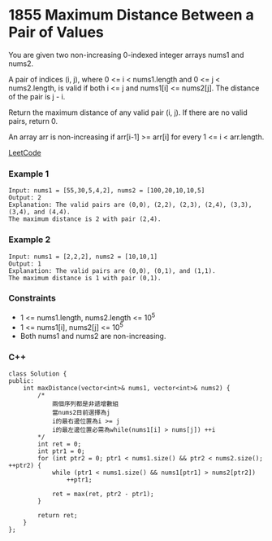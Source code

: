 # 1855 Maximum Distance Between a Pair of Values

You are given two non-increasing 0-indexed integer arrays nums1​​​​​​ and nums2​​​​​​.

A pair of indices (i, j), where 0 <= i < nums1.length and 0 <= j < nums2.length, is valid if both i <= j and nums1[i] <= nums2[j]. The distance of the pair is j - i​​​​.

Return the maximum distance of any valid pair (i, j). If there are no valid pairs, return 0.

An array arr is non-increasing if arr[i-1] >= arr[i] for every 1 <= i < arr.length.

[LeetCode](https://leetcode.cn/problems/maximum-distance-between-a-pair-of-values/)

### Example 1

```
Input: nums1 = [55,30,5,4,2], nums2 = [100,20,10,10,5]
Output: 2
Explanation: The valid pairs are (0,0), (2,2), (2,3), (2,4), (3,3), (3,4), and (4,4).
The maximum distance is 2 with pair (2,4).
```

### Example 2

```
Input: nums1 = [2,2,2], nums2 = [10,10,1]
Output: 1
Explanation: The valid pairs are (0,0), (0,1), and (1,1).
The maximum distance is 1 with pair (0,1).
```

### Constraints

* 1 <= nums1.length, nums2.length <= 10<sup>5</sup>
* 1 <= nums1[i], nums2[j] <= 10<sup>5</sup>
* Both nums1 and nums2 are non-increasing.


### C++ 

```
class Solution {
public:
    int maxDistance(vector<int>& nums1, vector<int>& nums2) {
        /*
            兩個序列都是非遞增數組
            當nums2目前選擇為j
            i的最右邊位置為i >= j
            i的最左邊位置必需為while(nums1[i] > nums[j]) ++i
        */
        int ret = 0;
        int ptr1 = 0;
        for (int ptr2 = 0; ptr1 < nums1.size() && ptr2 < nums2.size(); ++ptr2) {
            while (ptr1 < nums1.size() && nums1[ptr1] > nums2[ptr2])
                ++ptr1;

            ret = max(ret, ptr2 - ptr1);
        }

        return ret;
    }
};
```